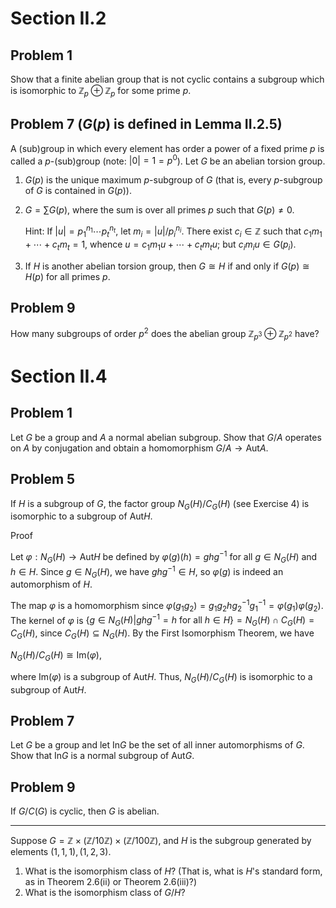 # Section II.2
## Problem 1
Show that a finite abelian group that is not cyclic contains a subgroup which is isomorphic to $\mathbb{Z}_p \oplus\mathbb{Z}_p$ for some prime $p$.


## Problem 7 ($G(p)$ is defined in Lemma II.2.5)
A (sub)group in which every element has order a power of a fixed prime $p$ is called a $p$-(sub)group (note: $|0|=1=p^0$). Let $G$ be an abelian torsion group.
<ol>
<li>

$G(p)$ is the unique maximum $p$-subgroup of $G$ (that is, every $p$-subgroup of $G$ is contained in $G(p)$).
</li>
<li>

$G=\sum G(p)$, where the sum is over all primes $p$ such that $G(p) \neq 0$.
  
Hint: If $|u|=p_1^{n_1} \cdots p_t^{n_t}$, let $m_i=|u| / p_i^{n_i}$. There exist $c_i \in \mathbb{Z}$ such that $c_1 m_1+\cdots +c_t m_t=1$, whence $u=c_1 m_1 u+\cdots+c_t m_t u$; but $c_i m_i u \in G(p_i)$.
</li>
<li>

If $H$ is another abelian torsion group, then $G \cong H$ if and only if $G(p) \cong H(p)$ for all primes $p$.
</li>
</ol>



## Problem 9
How many subgroups of order $p^2$ does the abelian group $`\mathbb{Z}_{p^3} \oplus \mathbb{Z}_{p^2}`$ have?

# Section II.4
## Problem 1
Let $G$ be a group and $A$ a normal abelian subgroup. Show that $G / A$ operates on $A$ by conjugation and obtain a homomorphism $G / A \to \mathrm{Aut} A$.

## Problem 5
If $H$ is a subgroup of $G$, the factor group $N_G(H) / C_G(H)$ (see Exercise 4) is isomorphic to a subgroup of $\mathrm{Aut} H$.

Proof

Let $\varphi: N_G(H) \to \mathrm{Aut} H$ be defined by $\varphi(g)(h) = ghg^{-1}$ for all $g \in N_G(H)$ and $h \in H$. Since $g \in N_G(H)$, we have $ghg^{-1} \in H$, so $\varphi(g)$ is indeed an automorphism of $H$.

The map $\varphi$ is a homomorphism since $\varphi(g_1g_2) =g_1g_2hg_2^{-1}g_1^{-1}= \varphi(g_1)\varphi(g_2)$. The kernel of $\varphi$ is $`\{g \in N_G(H) | ghg^{-1} = h\text{ for all }h \in H\} = N_G(H) \cap C_G(H) = C_G(H)`$, since $C_G(H) \subseteq N_G(H)$. By the First Isomorphism Theorem, we have

$N_G(H) / C_G(H) \cong \mathrm{Im}(\varphi),$

where $\mathrm{Im}(\varphi)$ is a subgroup of $\mathrm{Aut} H$. Thus, $N_G(H) / C_G(H)$ is isomorphic to a subgroup of $\mathrm{Aut} H$.

## Problem 7
Let $G$ be a group and let $\mathrm{In} G$ be the set of all inner automorphisms of $G$. Show that $\mathrm{In} G$ is a normal subgroup of $\mathrm{Aut} G$.

## Problem 9
If $G / C(G)$ is cyclic, then $G$ is abelian.

---

Suppose $G=\mathbb{Z} \times(\mathbb{Z} / 10 \mathbb{Z}) \times(\mathbb{Z} / 100 \mathbb{Z})$, and $H$ is the subgroup generated by elements $(1,1,1),(1,2,3)$.
1. What is the isomorphism class of $H$? (That is, what is $H$'s standard form, as in Theorem 2.6(ii) or Theorem 2.6(iii)?)
2. What is the isomorphism class of $G / H$?
